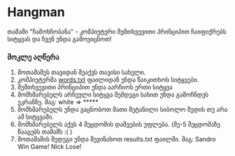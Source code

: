 # Hangman
თამაში "ჩამოხჩობანა" - კომპიუტერი შემთხვევითი პრინციპით ჩაიფიქრებს სიტყვას და ჩვენ უნდა გამოვიცნოთ!
### მოკლე აღწერა
1. მოთამაშეს თავიდან შეაქვს თავისი სახელი.
2. კომპიუტერმა [words.txt](words.txt) ფაილიდან უნდა წაიკითხოს სიტყვები.
3. შემთხვევითი პრინციპით უნდა აარჩიოს ერთი სიტყვა
4. მომხმარებელს არჩეული სიტყვა შემდეგი სახით უნდა გამოჩნდეს ეკრანზე. მაგ: white => *****
5. მომხმარებელს უნდა ვაცნობოთ მათი შეტანილი სიბოლო შედის თუ არა ამ სიტყვაში.
6. მომხმარებელს აქვს 4 შეცდომის დაშვების უფლება. (მე-5 შეცდომაზე წააგებს თამაშს :( )
7. მოთამაშის შედეგი უნდა შევინახოთ results.txt ფაილში. მაგ: Sandro Win Game! Nick Lose!
